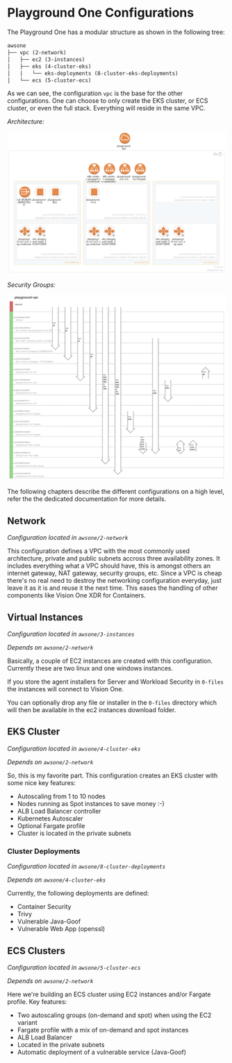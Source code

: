 # Playground One Configurations

The Playground One has a modular structure as shown in the following tree:

```
awsone
├── vpc (2-network)
│   ├── ec2 (3-instances)
│   ├── eks (4-cluster-eks)
│   |   └── eks-deployments (8-cluster-eks-deployments)
│   └── ecs (5-cluster-ecs)
```

As we can see, the configuration `vpc` is the base for the other configurations. One can choose to only create the EKS cluster, or ECS cluster, or even the full stack. Everything will reside in the same VPC.

*Architecture:*

![alt text](images/architecture.png "Architecture diagram")

*Security Groups:*

![alt text](images/security-groups.png "Security Groups")

The following chapters describe the different configurations on a high level, refer the the dedicated documentation for more details.

## Network

*Configuration located in `awsone/2-network`*

This configuration defines a VPC with the most commonly used architecture, private and public subnets accross three availability zones. It includes everything what a VPC should have, this is amongst others an internet gateway, NAT gateway, security groups, etc. Since a VPC is cheap there's no real need to destroy the networking configuration everyday, just leave it as it is and reuse it the next time. This eases the handling of other components like Vision One XDR for Containers.

## Virtual Instances

*Configuration located in `awsone/3-instances`*

*Depends on `awsone/2-network`*

Basically, a couple of EC2 instances are created with this configuration. Currently these are two linux and one windows instances.

If you store the agent installers for Server and Workload Security in `0-files` the instances will connect to Vision One.

You can optionally drop any file or installer in the `0-files` directory which will then be available in the ec2 instances download folder.

## EKS Cluster

*Configuration located in `awsone/4-cluster-eks`*

*Depends on `awsone/2-network`*

So, this is my favorite part. This configuration creates an EKS cluster with some nice key features:

- Autoscaling from 1 to 10 nodes
- Nodes running as Spot instances to save money :-)
- ALB Load Balancer controller
- Kubernetes Autoscaler
- Optional Fargate profile
- Cluster is located in the private subnets

### Cluster Deployments

*Configuration located in `awsone/8-cluster-deployments`*

*Depends on `awsone/4-cluster-eks`*

Currently, the following deployments are defined:

- Container Security
- Trivy
- Vulnerable Java-Goof
- Vulnerable Web App (openssl)

## ECS Clusters

*Configuration located in `awsone/5-cluster-ecs`*

*Depends on `awsone/2-network`*

Here we're building an ECS cluster using EC2 instances and/or Fargate profile. Key features:

- Two autoscaling groups (on-demand and spot) when using the EC2 variant
- Fargate profile with a mix of on-demand and spot instances
- ALB Load Balancer
- Located in the private subnets
- Automatic deployment of a vulnerable service (Java-Goof)